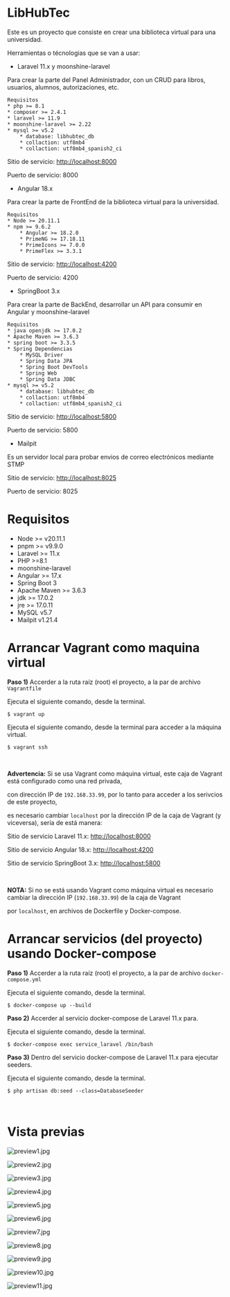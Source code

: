 # LibHubTec

Este es un proyecto que consiste en crear una biblioteca virtual para una universidad.

Herramientas o técnologias que se van a usar:

* Laravel 11.x y moonshine-laravel 

Para crear la parte del Panel Administrador, con un CRUD para libros, usuarios, alumnos, autorizaciones, etc. 

```plain
Requisitos
* php >= 8.1
* composer >= 2.4.1
* laravel >= 11.9
* moonshine-laravel >= 2.22
* mysql >= v5.2
    * database: libhubtec_db
    * collaction: utf8mb4  
    * collaction: utf8mb4_spanish2_ci
```

Sitio de servicio: [http://localhost:8000](http://localhost:8000)

Puerto de servicio: 8000

* Angular 18.x 

Para crear la parte de FrontEnd de la biblioteca virtual para la universidad.

```plain
Requisitos
* Node >= 20.11.1
* npm >= 9.6.2
    * Angular >= 18.2.0
    * PrimeNG >= 17.18.11
    * PrimeIcons >= 7.0.0
    * PrimeFlex >= 3.3.1
```

Sitio de servicio: [http://localhost:4200](http://localhost:4200)

Puerto de servicio: 4200

* SpringBoot 3.x

Para crear la parte de BackEnd, desarrollar un API para consumir en Angular y moonshine-laravel

```plain
Requisitos
* java openjdk >= 17.0.2
* Apache Maven >= 3.6.3
* spring boot >= 3.3.5
* Spring Dependencias
    * MySQL Driver
    * Spring Data JPA
    * Spring Boot DevTools
    * Spring Web
    * Spring Data JDBC
* mysql >= v5.2
    * database: libhubtec_db
    * collaction: utf8mb4  
    * collaction: utf8mb4_spanish2_ci
```

Sitio de servicio: [http://localhost:5800](http://localhost:5800)

Puerto de servicio: 5800

* Mailpit

Es un servidor local para probar envios de correo electrónicos mediante STMP

Sitio de servicio: [http://localhost:8025](http://localhost:8025)

Puerto de servicio: 8025

# Requisitos

* Node >= v20.11.1
* pnpm >= v9.9.0
* Laravel >= 11.x
* PHP >=8.1
* moonshine-laravel 
* Angular >= 17.x
* Spring Boot 3
* Apache Maven >= 3.6.3
* jdk >= 17.0.2
* jre >= 17.0.11
* MySQL v5.7
* Mailpit v1.21.4

# Arrancar Vagrant como maquina virtual

**Paso 1)** Accerder a la ruta raíz (root) el proyecto, a la par de archivo `Vagrantfile`

Ejecuta el siguiente comando, desde la terminal.

```shell
$ vagrant up
```

Ejecuta el siguiente comando, desde la terminal para acceder a la máquina virtual.

```shell
$ vagrant ssh
```

<br>

**Advertencia:** Si se usa Vagrant como máquina virtual, este caja de Vagrant está configurado como una red privada, 

con dirección IP de `192.168.33.99`, por lo tanto para acceder a los serivcios de este proyecto, 

es necesario cambiar `localhost` por la dirección IP de la caja de Vagrant (y viceversa), sería de está manera:

Sitio de servicio Laravel 11.x: [http://localhost:8000](http://localhost:8000)

Sitio de servicio Angular 18.x: [http://localhost:4200](http://localhost:4200)

Sitio de servicio SpringBoot 3.x: [http://localhost:5800](http://localhost:5800)

<br>

**NOTA:** Si no se está usando Vagrant como máquina virtual es necesario cambiar la dirección IP (`192.168.33.99`) de la caja de Vagrant 

por `localhost`, en archivos de  Dockerfile y Docker-compose.  

# Arrancar servicios (del proyecto) usando Docker-compose

**Paso 1)** Accerder a la ruta raíz (root) el proyecto, a la par de archivo `docker-compose.yml`

Ejecuta el siguiente comando, desde la terminal.

```shell
$ docker-compose up --build
```

**Paso 2)** Accerder al servicio docker-compose de Laravel 11.x para.

Ejecuta el siguiente comando, desde la terminal.

```shell
$ docker-compose exec service_laravel /bin/bash
```

**Paso 3)** Dentro del servicio docker-compose de Laravel 11.x para ejecutar seeders.

Ejecuta el siguiente comando, desde la terminal.

```shell
$ php artisan db:seed --class=DatabaseSeeder
```

<br>

# Vista previas

![preview1.jpg](/screenshots/preview_1.jpg)

![preview2.jpg](/screenshots/preview_2.jpg)

![preview3.jpg](/screenshots/preview_3.jpg)

![preview4.jpg](/screenshots/preview_4.jpg)

![preview5.jpg](/screenshots/preview_5.jpg)

![preview6.jpg](/screenshots/preview_6.jpg)

![preview7.jpg](/screenshots/preview_7.jpg)

![preview8.jpg](/screenshots/preview_8.jpg)

![preview9.jpg](/screenshots/preview_9.jpg)

![preview10.jpg](/screenshots/preview_10.jpg)

![preview11.jpg](/screenshots/preview_11.jpg)

